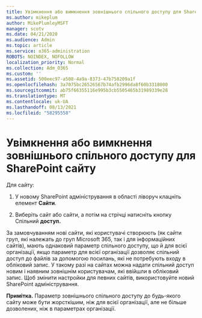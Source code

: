 ```yaml
---
title: Увімкнення або вимкнення зовнішнього спільного доступу для SharePoint сайту
ms.author: mikeplum
author: MikePlumleyMSFT
manager: scotv
ms.date: 04/21/2020
ms.audience: Admin
ms.topic: article
ms.service: o365-administration
ROBOTS: NOINDEX, NOFOLLOW
localization_priority: Normal
ms.collection: Adm_O365
ms.custom: ''
ms.assetid: 500eec97-a508-4a9a-8373-47b758209a1f
ms.openlocfilehash: 3a7075bc26526567b74afb2996da8f60b3318000
ms.sourcegitcommit: ab75f66355116e995b3cb5505465b31989339e28
ms.translationtype: MT
ms.contentlocale: uk-UA
ms.lasthandoff: 08/13/2021
ms.locfileid: "58295558"
---
```

# <a name="turn-external-sharing-on-or-off-for-a-sharepoint-site"></a>Увімкнення або вимкнення зовнішнього спільного доступу для SharePoint сайту

Для сайту:
  
1. У новому SharePoint адміністрування в області ліворуч клацніть елемент **Сайти**.
    
2. Виберіть сайт або сайти, а потім на стрічці натисніть кнопку Спільний **доступ.**
    
За замовчуванням нові сайти, які користувачі створюють (як сайти груп, які належать до груп Microsoft 365, так і для інформаційних сайтів), мають однаковий параметр спільного доступу, що й для всієї організації, якщо параметр для всієї організації дозволяє спільний доступ до файлів за допомогою посилань, які не потребують входу в обліковий запис. У такому разі на сайтах можна надати спільний доступ новим і наявним зовнішнім користувачам, які ввійшли в обліковий запис. Щоб змінити настройки для певних сайтів, використовуйте новий SharePoint адміністрування.
  
**Примітка.** Параметр зовнішнього спільного доступу до будь-якого сайту може бути жорсткішим, ніж для всієї організації, але не більше дозволених, ніж в параметрах організації. 
  

